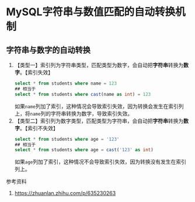 # MySQL字符串与数值匹配的自动转换机制

## 字符串与数字的自动转换
1. 【类型一】索引列为字符串类型，匹配类型为数字，会自动把**字符串**转换为**数字**。【索引失效】
   ```sql
   select * from students where name = 123
   ## 相当于
   select * from students where cast(name as int) = 123
   ```
   如果`name`列加了索引，这种情况会导致索引失效，因为转换会发生在索引列上，将`name`列的字符串转换为数字，导致索引失效。
2. 【类型二】索引列为数字类型，匹配类型为字符串，会自动把**字符串**转换为**数字**。【索引不失效】
   ```sql
   select * from students where age = '123'
   ## 相当于
   select * from students where age = cast('123' as int)
   ```
   如果`age`列加了索引，这种情况不会导致索引失效，因为转换没有发生在索引列上。



参考资料
1. https://zhuanlan.zhihu.com/p/635230263